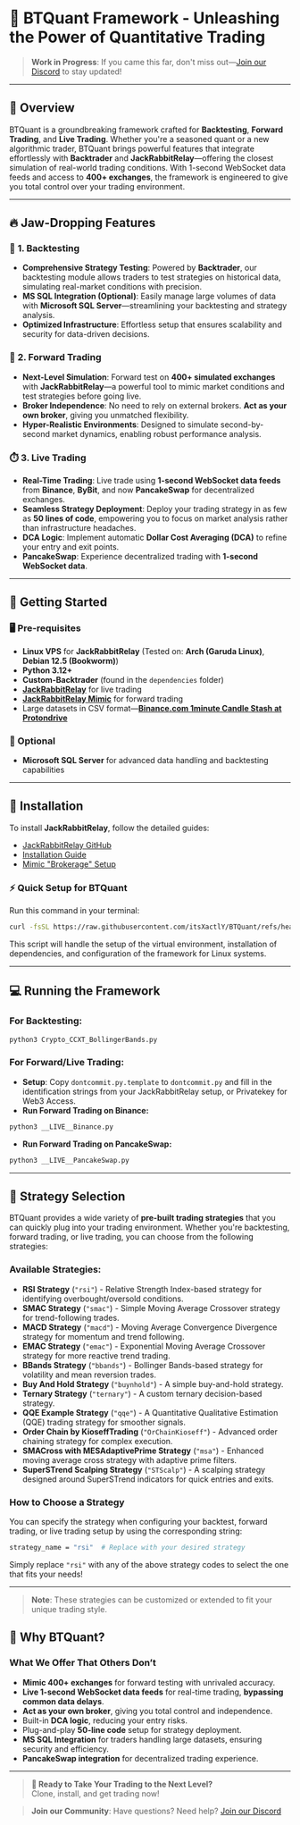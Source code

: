 # 🚀 **BTQuant Framework** - Unleashing the Power of Quantitative Trading

> **Work in Progress**: If you came this far, don't miss out—[Join our Discord](https://discord.gg/Y7uBxmRg3Z) to stay updated!

---

## **📌 Overview**

BTQuant is a groundbreaking framework crafted for **Backtesting**, **Forward Trading**, and **Live Trading**. Whether you're a seasoned quant or a new algorithmic trader, BTQuant brings powerful features that integrate effortlessly with **Backtrader** and **JackRabbitRelay**—offering the closest simulation of real-world trading conditions. With 1-second WebSocket data feeds and access to **400+ exchanges**, the framework is engineered to give you total control over your trading environment.

---

## **🔥 Jaw-Dropping Features**

### 🔎 **1. Backtesting**
- **Comprehensive Strategy Testing**: Powered by **Backtrader**, our backtesting module allows traders to test strategies on historical data, simulating real-market conditions with precision.
- **MS SQL Integration (Optional)**: Easily manage large volumes of data with **Microsoft SQL Server**—streamlining your backtesting and strategy analysis.
- **Optimized Infrastructure**: Effortless setup that ensures scalability and security for data-driven decisions.

### 🚀 **2. Forward Trading**
- **Next-Level Simulation**: Forward test on **400+ simulated exchanges** with **JackRabbitRelay**—a powerful tool to mimic market conditions and test strategies before going live.
- **Broker Independence**: No need to rely on external brokers. **Act as your own broker**, giving you unmatched flexibility.
- **Hyper-Realistic Environments**: Designed to simulate second-by-second market dynamics, enabling robust performance analysis.

### ⏱️ **3. Live Trading**
- **Real-Time Trading**: Live trade using **1-second WebSocket data feeds** from **Binance**, **ByBit**, and now **PancakeSwap** for decentralized exchanges.
- **Seamless Strategy Deployment**: Deploy your trading strategy in as few as **50 lines of code**, empowering you to focus on market analysis rather than infrastructure headaches.
- **DCA Logic**: Implement automatic **Dollar Cost Averaging (DCA)** to refine your entry and exit points.
- **PancakeSwap**: Experience decentralized trading with **1-second WebSocket data**.

---

## **📂 Getting Started**

### **🖥️ Pre-requisites**
- **Linux VPS** for **JackRabbitRelay** (Tested on: **Arch (Garuda Linux)**, **Debian 12.5 (Bookworm)**)
- **Python 3.12+**
- **Custom-Backtrader** (found in the `dependencies` folder)
- [**JackRabbitRelay**](https://github.com/rapmd73/JackrabbitRelay) for live trading
- [**JackRabbitRelay Mimic**](https://github.com/rapmd73/JackrabbitRelay/wiki/Jackrabbit-Mimic) for forward trading
- Large datasets in CSV format—**[Binance.com 1minute Candle Stash at Protondrive](https://drive.proton.me/urls/K19ADZ4DZM#D9s3zyRrZH1m)**

### **🔧 Optional**
- **Microsoft SQL Server** for advanced data handling and backtesting capabilities

---

## **🚀 Installation**

To install **JackRabbitRelay**, follow the detailed guides:

- [JackRabbitRelay GitHub](https://github.com/rapmd73/JackrabbitRelay)
- [Installation Guide](https://github.com/rapmd73/JackrabbitRelay/wiki/Installation-and-Setup#installing-and-setting-up-version-2)
- [Mimic "Brokerage" Setup](https://github.com/rapmd73/JackrabbitRelay/wiki/Jackrabbit-Mimic)

### **⚡ Quick Setup for BTQuant**

Run this command in your terminal:

```bash
curl -fsSL https://raw.githubusercontent.com/itsXactlY/BTQuant/refs/heads/mainv2/install.sh | sh
```

This script will handle the setup of the virtual environment, installation of dependencies, and configuration of the framework for Linux systems.


---

## **💻 Running the Framework**

### **For Backtesting:**
```bash
python3 Crypto_CCXT_BollingerBands.py
```

### **For Forward/Live Trading:**
- **Setup**: Copy `dontcommit.py.template` to `dontcommit.py` and fill in the identification strings from your JackRabbitRelay setup, or Privatekey for Web3 Access.
- **Run Forward Trading on Binance:**
```bash
python3 __LIVE__Binance.py
```
- **Run Forward Trading on PancakeSwap:**
```bash
python3 __LIVE__PancakeSwap.py
```

---

## 🎯 Strategy Selection

BTQuant provides a wide variety of **pre-built trading strategies** that you can quickly plug into your trading environment. Whether you're backtesting, forward trading, or live trading, you can choose from the following strategies:

### **Available Strategies:**

- **RSI Strategy** (`"rsi"`) - Relative Strength Index-based strategy for identifying overbought/oversold conditions.
- **SMAC Strategy** (`"smac"`) - Simple Moving Average Crossover strategy for trend-following trades.
- **MACD Strategy** (`"macd"`) - Moving Average Convergence Divergence strategy for momentum and trend following.
- **EMAC Strategy** (`"emac"`) - Exponential Moving Average Crossover strategy for more reactive trend trading.
- **BBands Strategy** (`"bbands"`) - Bollinger Bands-based strategy for volatility and mean reversion trades.
- **Buy And Hold Strategy** (`"buynhold"`) - A simple buy-and-hold strategy.
- **Ternary Strategy** (`"ternary"`) - A custom ternary decision-based strategy.
- **QQE Example Strategy** (`"qqe"`) - A Quantitative Qualitative Estimation (QQE) trading strategy for smoother signals.
- **Order Chain by KioseffTrading** (`"OrChainKioseff"`) - Advanced order chaining strategy for complex execution.
- **SMACross with MESAdaptivePrime Strategy** (`"msa"`) - Enhanced moving average cross strategy with adaptive prime filters.
- **SuperSTrend Scalping Strategy** (`"STScalp"`) - A scalping strategy designed around SuperSTrend indicators for quick entries and exits.

### **How to Choose a Strategy**

You can specify the strategy when configuring your backtest, forward trading, or live trading setup by using the corresponding string:

```bash
strategy_name = "rsi"  # Replace with your desired strategy
```

Simply replace `"rsi"` with any of the above strategy codes to select the one that fits your needs!

---

> **Note**: These strategies can be customized or extended to fit your unique trading style.


## **🚀 Why BTQuant?**

### **What We Offer That Others Don’t**
- **Mimic 400+ exchanges** for forward testing with unrivaled accuracy.
- **Live 1-second WebSocket data feeds** for real-time trading, **bypassing common data delays**.
- **Act as your own broker**, giving you total control and independence.
- Built-in **DCA logic**, reducing your entry risks.
- Plug-and-play **50-line code** setup for strategy deployment.
- **MS SQL Integration** for traders handling large datasets, ensuring security and efficiency.
- **PancakeSwap integration** for decentralized trading experience.

---

> **🚀 Ready to Take Your Trading to the Next Level?**  
> Clone, install, and get trading now!

> **Join our Community**: Have questions? Need help? [Join our Discord](https://discord.gg/Y7uBxmRg3Z)


